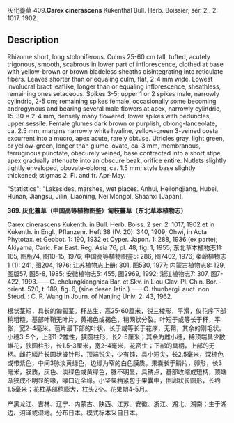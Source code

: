 灰化薹草
409.**Carex cinerascens** Kükenthal Bull. Herb. Boissier, sér. 2,. 2: 1017. 1902.

## Description
Rhizome short, long stoloniferous. Culms 25-60 cm tall, tufted, acutely trigonous, smooth, scabrous in lower part of inflorescence, clothed at base with yellow-brown or brown bladeless sheaths disintegrating into reticulate fibers. Leaves shorter than or equaling culm, flat, 2-4 mm wide. Lowest involucral bract leaflike, longer than or equaling inflorescence, sheathless, remaining ones setaceous. Spikes 3-5; upper 1 or 2 spikes male, narrowly cylindric, 2-5 cm; remaining spikes female, occasionally some becoming androgynous and bearing several male flowers at apex, narrowly cylindric, 15-30 × 2-4 mm, densely many flowered, lower spikes with peduncles, upper sessile. Female glumes dark brown or purplish, oblong-lanceolate, ca. 2.5 mm, margins narrowly white hyaline, yellow-green 3-veined costa excurrent into a mucro, apex acute, rarely obtuse. Utricles gray, light green, or yellow-green, longer than glume, ovate, ca. 3 mm, membranous, ferruginous punctate, obscurely veined, base contracted into a short stipe, apex gradually attenuate into an obscure beak, orifice entire. Nutlets slightly tightly enveloped, obovate-oblong, ca. 1.5 mm; style base slightly thickened; stigmas 2. Fl. and fr. Apr-May.

  "Statistics": "Lakesides, marshes, wet places. Anhui, Heilongjiang, Hubei, Hunan, Jiangsu, Jilin, Liaoning, Nei Mongol, Shaanxi [Japan].

**369. 灰化薹草（中国高等植物图鉴）匐枝薹草（东北草本植物志）**

Carex cinerascens Kukenth. in Bull. Herb. Boiss. 2 ser. 2: 1017, 1902 et in Kukenth. in Engl., Pflanzenr. Heft 38 (IV. 20): 340, 1909; Ohwi, in Acta Phytotax. et Geobot. 1: 190, 1932 et Cyper. Japon. 1: 288, 1936 (ex parte); Akiyama, Caric. Far East. Reg. Asia 76, pl. 48, fig. 1, 1955; 东北草本植物志11: 165, 图版74, 图10-15, 1976; 中国高等植物图鉴5: 286, 图7402, 1976; 秦岭植物志1 (1): 241, 图204, 1976; 江苏植物志上册: 301, 图530, 1977; 内蒙古植物志8: 129, 图版57, 图5-8, 1985; 安徽植物志5: 455, 图2969, 1992; 浙江植物志7: 307, 图7-422, 1993.——C. chelungkiangnica Bar. et Skv. in Liou Clav. Pl. Chin. Bor. -orient. 520, t. 189, fig. 6, (sine deser. latin.) ——C. thunbergii auct. non Steud. : C. P. Wang in Journ. of Nanjing Univ. 2: 43, 1962.

根状茎短，具长的匍匐茎。秆丛生，高25-60厘米，锐三棱形，平滑，仅花序下部稍粗糙，基部叶鞘无叶片，黄褐色或褐色，稍网状分裂。叶短于或等长于秆，平张，宽2-4毫米。苞片最下部的叶状，长于或等长于花序，无鞘，其余的刚毛状。小穗3-5个，上部1-2雄性，狭圆柱形，长2-5厘米；其余为雌小穗，稀顶端具少数雄花，狭圆柱形，长1.5-3厘米，宽2-4毫米，花密生；下部的具柄，上部的无柄。雌花鳞片长圆状披针形，顶端锐尖，少有钝，具小短尖，长2.5毫米，深棕色或带紫色，中间3脉淡黄绿色，边缘为窄的白色膜质。果囊长于鳞片，卵形，长3毫米，膜质，灰色、淡绿色或黄绿色，脉不明显，具锈点，基部收缩成短柄，顶端渐狭成不明显的喙，喙口近全缘。小坚果稍紧包于果囊中，倒卵状长圆形，长约1.5毫米；花柱基部稍膨大，柱头2个。花果期4-5月。

产黑龙江、吉林、辽宁、内蒙古、陕西、江苏、安徽、浙江、湖北、湖南；生于湖边、沼泽或湿地。分布日本。模式标本采自日本。
